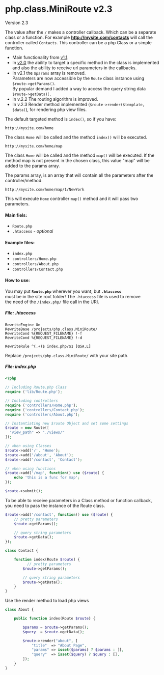 # php.class.MiniRoute v2.3

Version 2.3

The value after the `/` makes a controller callback. Which can be a separate class or a function. For
example **http://mysite.com/contacts** will call the controller called `Contacts`. This controller can be a php Class or a simple function. 

- Main functionality from [v1.1](https://github.com/donvercety/php.class.MiniRoute/archive/v1.1.zip).   
- In [v2.0](https://github.com/donvercety/php.class.MiniRoute/releases/tag/v2.0) the ability to target a specific method in the class is implemented and also the ability to receive url parameters in the callbacks.
- In v2.1 the `$params` array is removed.  
  Parameters are now accessible by the `Route` class instance using `$route->getParams()`.  
  By popular demand I added a way to access the query string data `$route->getData()`.   
- In v.2.2 The routing algorithm is improved.  
- In v.2.3 Render method implemented (`$route->render($template, $data)`), for rendering php view files.

The default targeted method is `index()`, so if you have:
```
http://mysite.com/home
```
The class `Home` will be called and the method `index()` will be executed.

```
http://mysite.com/home/map
```

The class `Home` will be called and the method `map()` will be executed. If the method map is not present in the chosen class, this value "map" will be added to the params array.  

The params array, is an array that will contain all the parameters after the controller/method:

```
http://mysite.com/home/map/1/NewYork
```
This will execute `Home` controller `map()` method and it will pass two parameters.

#### Main fiels:

- `Route.php`
- `.htaccess` - *optional*

#### Example files:

- `index.php`
- `controllers/Home.php`
- `controllers/About.php`
- `controllers/Contact.php`

#### How to use:

You may put **`Route.php`** wherever you want, but **`.htaccess`**  
must be in the site root folder! The `.htaccess` file is used to remove   
the need of the `/index.php/` file call in the URI.

##### File: .htaccess
```
RewriteEngine On
RewriteBase /projects/php.class.MiniRoute/
RewriteCond %{REQUEST_FILENAME} !-f
RewriteCond %{REQUEST_FILENAME} !-d

RewriteRule ^(.+)$ index.php/$1 [QSA,L]
```

Replace `/projects/php.class.MiniRoute/` with your site path.

##### File: index.php
```php
<?php

// Including Route.php Class
require ('lib/Route.php');

// Including controllers
require ('controllers/Home.php');
require ('controllers/Contact.php');
require ('controllers/About.php');

// Instantiating new $route Object and set some settings
$route = new Route([
  "view_path" => "./views/"
]);

// when using Classes
$route->add('/', 'Home');
$route->add('/about', 'About');
$route->add('/contact', 'Contact');

// when using functions
$route->add('/map', function() use ($route) {
    echo 'this is a func for map';
});

$route->submit();
```

To be able to receive parameters in a Class method or function callback,  
you need to pass the instance of the Route class.

```php
$route->add('/contact', function() use ($route) {
    // pretty parameters
    $route->getParams();

    // query string parameters
    $route->getData();
});
```

```php
class Contact {

    function index(Route $route) {
          // pretty parameters
        $route->getParams();

        // query string parameters
        $route->getData();
    }
}
```

Use the render method to load php views
```php
class About {

    public function index(Route $route) {

        $params = $route->getParams();
        $query  = $route->getData();

        $route->render("about", [
            "title"  => "About Page",
            "params" => isset($params) ? $params : [],
            "query"  => isset($query) ? $query : [],
        ]);
    }
}
```